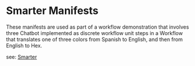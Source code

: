 # Smarter Manifests

These manifests are used as part of a workflow demonstration that involves three Chatbot
implemented as discrete workflow unit steps in a Workflow that translates one of three
colors from Spanish to English, and then from English to Hex.

see: [Smarter](https://smarter.sh)
